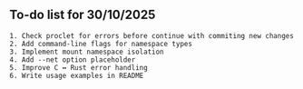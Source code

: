 ## To-do list for 30/10/2025

	1. Check proclet for errors before continue with commiting new changes
	2. Add command-line flags for namespace types
	3. Implement mount namespace isolation
	4. Add --net option placeholder
	5. Improve C ↔ Rust error handling
	6. Write usage examples in README 